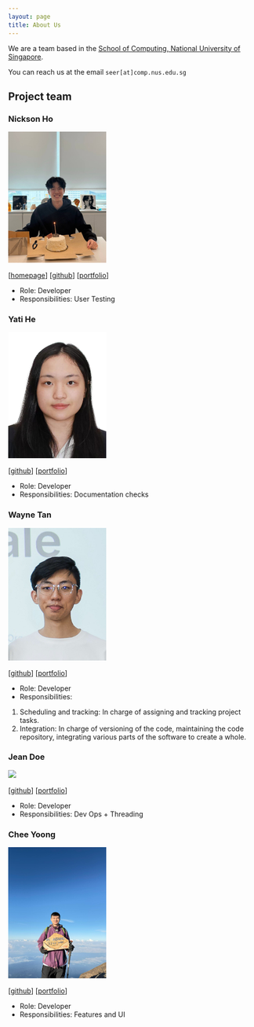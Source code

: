 ```yaml
---
layout: page
title: About Us
---
```


We are a team based in the [School of Computing, National University of Singapore](https://www.comp.nus.edu.sg).

You can reach us at the email `seer[at]comp.nus.edu.sg`

## Project team

### Nickson Ho

<img src="images/nicksonho.png" width="200px">

[[homepage](http://www.comp.nus.edu.sg/~damithch)]
[[github](https://github.com/nicksonho)]
[[portfolio](team/nicksonho.md)]

* Role: Developer
* Responsibilities: User Testing

### Yati He

<img src="images/yatihe01.png" width="200px">

[[github](http://github.com/yatihe01)]
[[portfolio](team/johndoe.md)]

* Role: Developer
* Responsibilities: Documentation checks

### Wayne Tan

<img src="images/waynetanjh.png" width="200px">

[[github](http://github.com/waynetanjh)]
[[portfolio](team/waynetanjh.md)]

* Role: Developer
* Responsibilities:
1. Scheduling and tracking: In charge of assigning and tracking project tasks.
2. Integration: In charge of versioning of the code, maintaining the code repository, integrating various parts of the software to create a whole.

### Jean Doe

<img src="images/johndoe.png" width="200px">

[[github](http://github.com/johndoe)]
[[portfolio](team/johndoe.md)]

* Role: Developer
* Responsibilities: Dev Ops + Threading

### Chee Yoong

<img src="images/cheeden.png" width="200px">

[[github](http://github.com/cheeden)]
[[portfolio](team/cheeden.md)]

* Role: Developer
* Responsibilities: Features and UI
